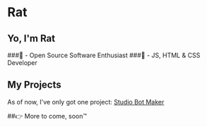 # Rat

## Yo, I'm Rat
###🤩 - Open Source Software Enthusiast
###👏 - JS, HTML & CSS Developer

## My Projects 
As of now, I've only got one project: [Studio Bot Maker](https://github.com/RatWasHere/Studio-Bot-Maker)


##👉 More to come, soon™️
